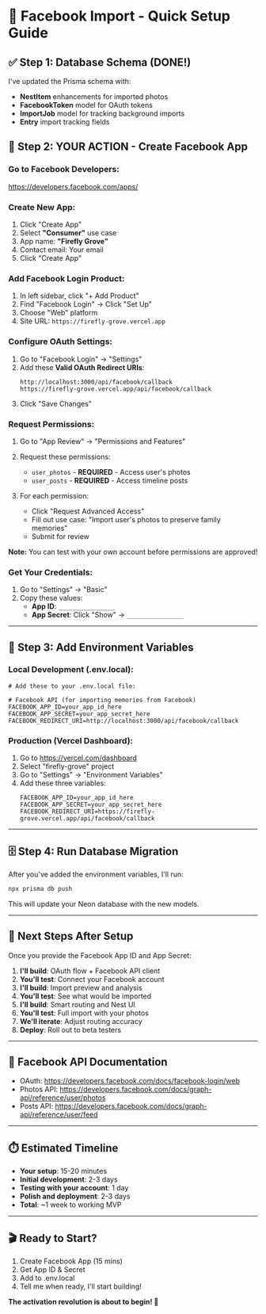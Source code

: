 # 🚀 Facebook Import - Quick Setup Guide

## ✅ Step 1: Database Schema (DONE!)

I've updated the Prisma schema with:
- **NestItem** enhancements for imported photos
- **FacebookToken** model for OAuth tokens
- **ImportJob** model for tracking background imports
- **Entry** import tracking fields

## 📝 Step 2: YOUR ACTION - Create Facebook App

### Go to Facebook Developers:
https://developers.facebook.com/apps/

### Create New App:
1. Click "Create App"
2. Select **"Consumer"** use case
3. App name: **"Firefly Grove"**
4. Contact email: Your email
5. Click "Create App"

### Add Facebook Login Product:
1. In left sidebar, click "+ Add Product"
2. Find "Facebook Login" → Click "Set Up"
3. Choose "Web" platform
4. Site URL: `https://firefly-grove.vercel.app`

### Configure OAuth Settings:
1. Go to "Facebook Login" → "Settings"
2. Add these **Valid OAuth Redirect URIs**:
   ```
   http://localhost:3000/api/facebook/callback
   https://firefly-grove.vercel.app/api/facebook/callback
   ```
3. Click "Save Changes"

### Request Permissions:
1. Go to "App Review" → "Permissions and Features"
2. Request these permissions:
   - `user_photos` - **REQUIRED** - Access user's photos
   - `user_posts` - **REQUIRED** - Access timeline posts

3. For each permission:
   - Click "Request Advanced Access"
   - Fill out use case: "Import user's photos to preserve family memories"
   - Submit for review

**Note:** You can test with your own account before permissions are approved!

### Get Your Credentials:
1. Go to "Settings" → "Basic"
2. Copy these values:
   - **App ID**: `________________`
   - **App Secret**: Click "Show" → `________________`

---

## 🔐 Step 3: Add Environment Variables

### Local Development (.env.local):
```env
# Add these to your .env.local file:

# Facebook API (for importing memories from Facebook)
FACEBOOK_APP_ID=your_app_id_here
FACEBOOK_APP_SECRET=your_app_secret_here
FACEBOOK_REDIRECT_URI=http://localhost:3000/api/facebook/callback
```

### Production (Vercel Dashboard):
1. Go to https://vercel.com/dashboard
2. Select "firefly-grove" project
3. Go to "Settings" → "Environment Variables"
4. Add these three variables:
   ```
   FACEBOOK_APP_ID=your_app_id_here
   FACEBOOK_APP_SECRET=your_app_secret_here
   FACEBOOK_REDIRECT_URI=https://firefly-grove.vercel.app/api/facebook/callback
   ```

---

## 🗄️ Step 4: Run Database Migration

After you've added the environment variables, I'll run:
```bash
npx prisma db push
```

This will update your Neon database with the new models.

---

## 🎯 Next Steps After Setup

Once you provide the Facebook App ID and App Secret:

1. **I'll build**: OAuth flow + Facebook API client
2. **You'll test**: Connect your Facebook account
3. **I'll build**: Import preview and analysis
4. **You'll test**: See what would be imported
5. **I'll build**: Smart routing and Nest UI
6. **You'll test**: Full import with your photos
7. **We'll iterate**: Adjust routing accuracy
8. **Deploy**: Roll out to beta testers

---

## 📖 Facebook API Documentation

- OAuth: https://developers.facebook.com/docs/facebook-login/web
- Photos API: https://developers.facebook.com/docs/graph-api/reference/user/photos
- Posts API: https://developers.facebook.com/docs/graph-api/reference/user/feed

---

## ⏱️ Estimated Timeline

- **Your setup**: 15-20 minutes
- **Initial development**: 2-3 days
- **Testing with your account**: 1 day
- **Polish and deployment**: 2-3 days
- **Total**: ~1 week to working MVP

---

## 🎬 Ready to Start?

1. Create Facebook App (15 mins)
2. Get App ID & Secret
3. Add to .env.local
4. Tell me when ready, I'll start building!

**The activation revolution is about to begin! 🚀**
